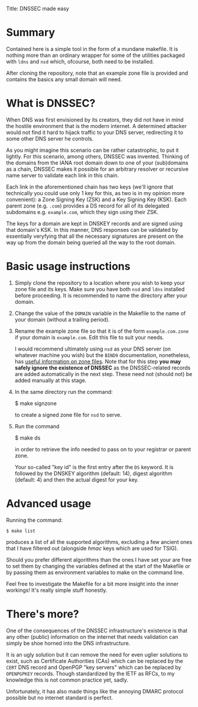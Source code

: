Title:  DNSSEC made easy

[bind9_zonefile]: https://bind9.readthedocs.io/en/latest/reference.html#zone-file

# Summary

Contained here is a simple tool in the form of a mundane makefile.  It is
nothing more than an ordinary wrapper for some of the utilities packaged with
`ldns` and `nsd` which, ofcourse, both need to be installed.

After cloning the repository, note that an example zone file is provided and
contains the basics any small domain will need.

# What is DNSSEC?

When DNS was first envisioned by its creators, they did not have in mind the
hostile environment that is the modern internet.  A determined attacker would
not find it hard to hijack traffic to your DNS server, redirecting it to some
other DNS server he controls.

As you might imagine this scenario can be rather catastrophic, to put it
lightly.  For this scenario, among others, DNSSEC was invented.  Thinking of the
domains from the IANA root domain down to one of your (sub)domains as a chain,
DNSSEC makes it possible for an arbitrary resolver or recursive name server to
validate each link in this chain.

Each link in the aforementioned chain has two keys (we'll ignore that
technically you could use only 1 key for this, as two is in my opinion more
convenient): a Zone Signing Key (ZSK) and a Key Signing Key (KSK).  Each parent
zone (e.g. `.com`) provides a DS record for all of its delegated subdomains e.g.
`example.com`, which they sign using their ZSK.

The keys for a domain are kept in DNSKEY records and are signed using that
domain's KSK.  In this manner, DNS responses can be validated by essentially
veryfying that all the necessary signatures are present on the way up from the
domain being queried all the way to the root domain.

# Basic usage instructions

1. Simply clone the repository to a location where you wish to keep your zone
   file and its keys.  Make sure you have both `nsd` and `ldns` installed before
   proceeding.  It is recommended to name the directory after your domain.
2. Change the value of the `DOMAIN` variable in the Makefile to the name of your
   domain (without a trailing period).
3. Rename the example zone file so that it is of the form `example.com.zone` if
   your domain is `example.com`.  Edit this file to suit your needs.

   I would recommend ultimately using `nsd` as your DNS server (on whatever
   machine you wish) but the `BIND9` documentation, nonetheless, has [useful
   information on zone files][bind9_zonefile].  Note that for this step **you**
   **may safely ignore the existence of DNSSEC** as the DNSSEC-related records
   are added automatically in the next step.  These need not (should not) be
   added manually at this stage.
4. In the same directory run the command:

	$ make signzone

   to create a signed zone file for `nsd` to serve.

5. Run the command

	$ make ds

   in order to retrieve the info needed to pass on to your registrar or parent
   zone.

   Your so-called "key id" is the first entry after the `DS` keyword.  It is
   followed by the DNSKEY algorithm (default: 14), digest algorithm (default: 4)
   and then the actual digest for your key.

# Advanced usage

Running the command:

	$ make list

produces a list of all the supported algorithms, excluding a few ancient ones
that I have filtered out (alongside *hmac* keys which are used for TSIG).

Should you prefer different algorithms than the ones I have set your are free to
set them by changing the variables defined at the start of the Makefile or by
passing them as environment variables to make on the command line.

Feel free to investigate the Makefile for a bit more insight into the inner
workings!  It's really simple stuff honestly.


# There's more?

One of the consequences of the DNSSEC infrastructure's existence is that any
other (public) information on the internet that needs validation can simply be
shoe horned into the DNS infrastructure.

It is an ugly solution but it can remove the need for even uglier solutions to
exist, such as Certificate Authorities (CAs) which can be replaced by the `CERT`
DNS record and OpenPGP "key servers" which can be replaced by `OPENPGPKEY`
records.  Though standardized by the IETF as RFCs, to my knowledge this is not
common practice yet, sadly.

Unfortunately, it has also made things like the annoying DMARC protocol possible
but no internet standard is perfect.
